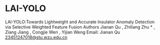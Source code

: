 # LAI-YOLO
LAI-YOLO:Towards Lightweight and Accurate Insulator Anomaly Detection via Selective Weighted Feature Fusion Authors Jianan Qu , Zhiliang Zhu * , Ziang Jiang , Congjie Wen , Yijian Weng
Email: Jianan Qu 23451247018@stu.wzu.edu.cn
